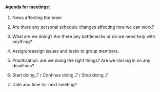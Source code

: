 ####  Agenda for meetings:

1. News affecting the team



2. Are there any personal schedule changes affecting how we can work?



3. What are we doing? Are there any bottlenecks or do we need help with anything?



4. Assign/reassign issues and tasks to group members.



5. Prioritisation: are we doing the right things? Are we closing in on any deadlines?



6. Start doing..? / Continue doing..? / Stop doing..?



7. Date and time for next meeting?


